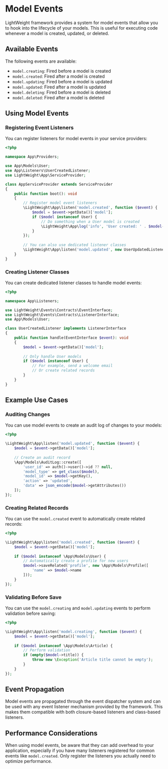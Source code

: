 # Model Events

LightWeight framework provides a system for model events that allow you to hook into the lifecycle of your models. This is useful for executing code whenever a model is created, updated, or deleted.

## Available Events

The following events are available:

- `model.creating`: Fired before a model is created
- `model.created`: Fired after a model is created
- `model.updating`: Fired before a model is updated
- `model.updated`: Fired after a model is updated
- `model.deleting`: Fired before a model is deleted
- `model.deleted`: Fired after a model is deleted

## Using Model Events

### Registering Event Listeners

You can register listeners for model events in your service providers:

```php
<?php

namespace App\Providers;

use App\Models\User;
use App\Listeners\UserCreatedListener;
use LightWeight\App\ServiceProvider;

class AppServiceProvider extends ServiceProvider
{
    public function boot(): void
    {
        // Register model event listeners
        \LightWeight\App\listen('model.created', function ($event) {
            $model = $event->getData()['model'];
            if ($model instanceof User) {
                // Do something when a User model is created
                \LightWeight\App\log('info', 'User created: ' . $model->id);
            }
        });
        
        // You can also use dedicated listener classes
        \LightWeight\App\listen('model.updated', new UserUpdatedListener());
    }
}
```

### Creating Listener Classes

You can create dedicated listener classes to handle model events:

```php
<?php

namespace App\Listeners;

use LightWeight\Events\Contracts\EventInterface;
use LightWeight\Events\Contracts\ListenerInterface;
use App\Models\User;

class UserCreatedListener implements ListenerInterface
{
    public function handle(EventInterface $event): void
    {
        $model = $event->getData()['model'];
        
        // Only handle User models
        if ($model instanceof User) {
            // For example, send a welcome email
            // Or create related records
        }
    }
}
```

## Example Use Cases

### Auditing Changes

You can use model events to create an audit log of changes to your models:

```php
<?php

\LightWeight\App\listen('model.updated', function ($event) {
    $model = $event->getData()['model'];
    
    // Create an audit record
    \App\Models\AuditLog::create([
        'user_id' => auth()->user()->id ?? null,
        'model_type' => get_class($model),
        'model_id' => $model->getKey(),
        'action' => 'updated',
        'data' => json_encode($model->getAttributes())
    ]);
});
```

### Creating Related Records

You can use the `model.created` event to automatically create related records:

```php
<?php

\LightWeight\App\listen('model.created', function ($event) {
    $model = $event->getData()['model'];
    
    if ($model instanceof \App\Models\User) {
        // Automatically create a profile for new users
        $model->saveRelated('profile', new \App\Models\Profile([
            'name' => $model->name
        ]));
    }
});
```

### Validating Before Save

You can use the `model.creating` and `model.updating` events to perform validation before saving:

```php
<?php

\LightWeight\App\listen('model.creating', function ($event) {
    $model = $event->getData()['model'];
    
    if ($model instanceof \App\Models\Article) {
        // Perform validation
        if (empty($model->title)) {
            throw new \Exception('Article title cannot be empty');
        }
    }
});
```

## Event Propagation

Model events are propagated through the event dispatcher system and can be used with any event listener mechanism provided by the framework. This makes them compatible with both closure-based listeners and class-based listeners.

## Performance Considerations

When using model events, be aware that they can add overhead to your application, especially if you have many listeners registered for common events like `model.created`. Only register the listeners you actually need to optimize performance.
